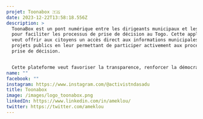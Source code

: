 ```yaml
---
projet: Toonabox 🇹🇬
date: 2023-12-22T13:58:18.556Z
description: >
  ToonaBox est un pont numérique entre les dirigeants municipaux et les citoyens
  pour faciliter les processus de prise de décision au Togo. Cette application
  veut offrir aux citoyens un accès direct aux informations municipales et aux
  projets publics en leur permettant de participer activement aux processus de
  prise de décision.


  Cette plateforme veut favoriser la transparence, renforcer la démocratie locale et créer une collaboration constructive entre les gouvernements municipaux et les citoyens engagés.
name: ""
facebook: ""
instagram: https://www.instagram.com/@activistndasadu
title: Toonabox
image: /images/logo_toonabox.png
linkedIn: https://www.linkedin.com/in/ameklou/
twitter: https://twitter.com/ameklou
---
```

